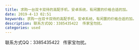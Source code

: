 ```yaml
---
title: 求购一台双卡双待的高配手机，安卓系统，有闲置的价格合适的加。
date: 2019-4-13 02:51
keywords: 求购一台双卡双待的高配手机，安卓系统，有闲置的价格合适的加。
description: 联系方式QQ：3385435422  传家宝勿扰。
categories: used
---
```

<td class="t_f" id="postmessage_3480328">

联系方式QQ：3385435422   传家宝勿扰。<img alt="" border="0" class="zoom" data-cf-modified-5c3f5423bed7a7d1e0e232da-="" file="http://www.flw.ph//mobcent//app/data/phiz/default/03.png" id="aimg_wqXXh" lazyloadthumb="1" onclick="" onmouseover="" src="http://www.flw.ph//mobcent//app/data/phiz/default/03.png"/><img alt="" border="0" class="zoom" data-cf-modified-5c3f5423bed7a7d1e0e232da-="" file="http://www.flw.ph//mobcent//app/data/phiz/default/03.png" id="aimg_cQWY1" lazyloadthumb="1" onclick="" onmouseover="" src="http://www.flw.ph//mobcent//app/data/phiz/default/03.png"/><br/>
</td>
